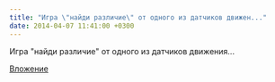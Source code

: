 ```yaml
---
title: "Игра \"найди различие\" от одного из датчиков движен..."
date: 2014-04-07 11:41:00 +0300
---
```


Игра "найди различие" от одного из датчиков движения...

[Вложение](https://vk.com/photo41076938_326920208)

